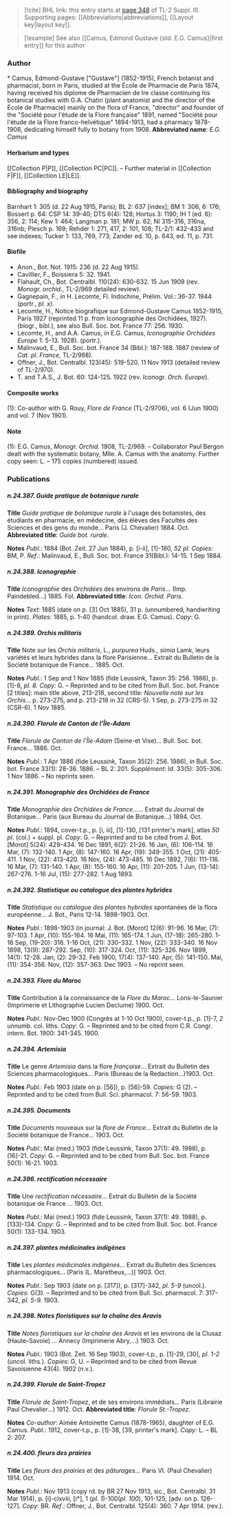 > [!cite] BHL link: this entry starts at [page 348](https://www.biodiversitylibrary.org/page/33266655) of TL-2 Suppl. III.
> Supporting pages: [[Abbreviations|abbreviations]], [[Layout key|layout key]].

> [!example] See also [[Camus, Edmond Gustave {std. E.G. Camus}|first entry]] for this author

### Author

\* Camus, Edmond-Gustave \["Gustave"\] (1852-1915), French botanist and pharmacist, born in Paris, studied at the École de Pharmacie de Paris 1874, having received his diplome de Pharmacien de Ire classe continuing his botanical studies with G.A. Chatin (plant anatomist and the director of the École de Pharmacie) mainly on the flora of France, "director" and founder of the "Société pour l'étude de la Flore française" 1891, named "Société pour l'étude de la Flore franco-helvétique" 1894-1913, had a pharmacy 1878-1908, dedicating himself fully to botany from 1908. 
**Abbreviated name**: *E.G. Camus*

#### Herbarium and types

[[Collection P|P]], [[Collection PC|PC]]. – Further material in [[Collection F|F]], [[Collection LE|LE]].

#### Bibliography and biography

Barnhart 1: 305 (d. 22 Aug 1915, Paris); BL 2: 637 \[index\]; BM 1: 306, 6: 176; Bossert p. 64: CSP 14: 39-40; DTS 6(4): 128; Hortus 3: 1190; IH 1 (ed. 6): 356, 2: 114; Kew 1: 464; Langman p. 181; MW p. 62; NI 315-316, 316na, 316nb; Plesch p. 169; Rehder 1: 271, 417, 2: 101, 108; TL-2/1: 432-433 and see indexes; Tucker 1: 133, 769, 773; Zander ed. 10, p. 643, ed. 11, p. 731.

#### Biofile

- Anon., Bot. Not. 1915: 236 (d. 22 Aug 1915).
- Cavillier, F., Boissiera 5: 32. 1941.
- Flahault, Ch., Bot. Centralbl. 110(24): 630-632. 15 Jun 1909 (rev. *Monogr. orchid.*, TL-2/969 detailed review).
- Gagnepain, F., *in* H. Lecomte, Fl. Indochine, Prélim. Vol.: 36-37. 1944 (portr., *pl. x).*
- Lecomte, H., Notice biografique sur Edmond-Gustave Camus 1852-1915, Paris 1927 (reprinted 11 p. from Iconographie des Orchidées, 1927). (biogr., bibl.), see also Bull. Soc. bot. France 77: 256. 1930.
- Lecomte, H., and A.A. Camus, *in* E.G. Camus, *Iconographie Orchidées Europe* 1: 5-13. 1928). (portr.).
- Malinvaud, E., Bull. Soc. bot. France 34 (Bibl.): 187-188. 1887 (review of *Cat. pl. France*, TL-2/968).
- Offner, J., Bot. Centralbl. 123(45): 519-520. 11 Nov 1913 (detailed review of TL-2/970).
- T. and T.A.S., J. Bot. 60: 124-125. 1922 (rev. *Iconogr. Orch. Europe*).

#### Composite works

(1): Co-author with G. Rouy, *Flore de France* (TL-2/9706), vol. 6 (Jun 1900) and vol. 7 (Nov 1901).

#### Note

(1): E.G. Camus, *Monogr. Orchid.* 1908, TL-2/969. – Collaborator Paul Bergon dealt with the systematic botany, Mlle. A. Camus with the anatomy. Further copy seen: L. – 175 copies (numbered) issued.

### Publications

##### n.24.387. Guide pratique de botanique rurale

**Title**
*Guide pratique de botanique rurale* à l'usage des botanistes, des étudiants en pharmacie, en médecine, des élèves des Facultés des Sciences et des gens du monde... Paris (J. Chevalier) 1884. Oct.
**Abbreviated title**: *Guide bot. rurale*.

**Notes**
*Publ*.: 1884 (Bot. Zeit. 27 Jun 1884), p. \[i-ii\], \[1\]-180, *52 pl. Copies*: BM, P.
*Ref*.: Malinvaud, E., Bull. Soc. bot. France 31(Bibl.): 14-15. 1 Sep 1884.

##### n.24.388. Iconographie

**Title**
*Iconographie* des *Orchidées* des environs de *Paris*... (Imp. Paindebled...) 1885. Fol.
**Abbreviated title**: *Icon. Orchid. Paris*.

**Notes**
*Text*: 1885 (date on p. \[3\] Oct 1885), 31 p. (unnumbered, handwriting in print).
*Plates*: 1885, p. 1-40 (handcol. draw. E.G. Camus).
*Copy*: G.

##### n.24.389. Orchis militaris

**Title**
Note sur les *Orchis militaris*, L., *purpurea* Huds., *simia* Lamk, leurs variétés et leurs hybrides dans la flore Parisienne... Extrait du Bulletin de la Société botanique de France... 1885. Oct.

**Notes**
*Publ*.: 1 Sep and 1 Nov 1885 (fide Leussink, Taxon 35: 256. 1986), p. \[1\]-8, *pl. 8.* *Copy*: G.  – Reprinted and to be cited from Bull. Soc. bot. France \[2 titles\]: main title above, 213-218, second title: *Nouvelle note sur les Orchis*... p. 273-275, and p. 213-218 in 32 (CRS-5). 1 Sep, p. 273-275 in 32 (CSR-6). 1 Nov 1885.

##### n.24.390. Florule de Canton de l'Île-Adam

**Title**
*Florule de Canton de l'Île-Adam* (Seine-et Vise)... Bull. Soc. bot. France... 1886. Oct.

**Notes**
*Publ*.: 1 Apr 1886 (fide Leussink, Taxon 35(2): 256. 1986), *in* Bull. Soc. bot. France 33(1): 28-36. 1886. – BL 2: 201.
*Supplément*: Id. 33(5): 305-306. 1 Nov 1886. – No reprints seen.

##### n.24.391. Monographie des Orchidées de France

**Title**
*Monographie des Orchidées de France*...... Extrait du Journal de Botanique... Paris (aux Bureau du Journal de Botanique...) 1894. Oct.

**Notes**
*Publ*.: 1894, cover-t.p., p. \[i, iii\], \[1\]-130, \[131 printer's mark\], atlas *50 pl*. (col.) + suppl. pl.
*Copy*: G. – Reprinted and to be cited from J. Bot. \[Morot\] 5(24): 429-434. 16 Dec 1891, 6(2): 21-26. 16 Jan, (6): 106-114. 16 Mar, (7): 132-140. 1 Apr, (8): 147-160. 16 Apr, (19): 349-355. 1 Oct, (21): 405-411. 1 Nov, (22): 413-420. 16 Nov, (24): 473-485. 16 Dec 1892, 7(6): 111-116. 16 Mar, (7): 131-140. 1 Apr, (8): 155-160. 16 Apr, (11): 201-205. 1 Jun, (13-14): 267-276. 1-16 Jul, (15): 277-282. 1 Aug 1893.

##### n.24.392. Statistique ou catalogue des plantes hybrides

**Title**
*Statistique ou catalogue des plantes hybrides* spontanées de la flora européenne... J. Bot., Paris 12-14. 1898-1903. Oct.

**Notes**
*Publ*.: 1898-1903 (in journal: J. Bot. \[Morot\] 12(6): 91-96. 16 Mar, (7): 97-103. 1 Apr, (10): 155-164. 16 Mai, (11): 165-174. 1 Jun, (17-18): 265-280. 1-16 Sep, (19-20): 316. 1-16 Oct, (21): 330-332. 1 Nov, (22): 333-340. 16 Nov 1898, 13(9): 287-292. Sep, (10): 317-324. Oct, (11): 325-326. Nov 1899, 14(1): 12-28. Jan, (2): 29-32. Feb 1900, 17(4): 137-140. Apr, (5): 141-150. Mai, (11): 354-356. Nov, (12): 357-363. Dec 1903. – No reprint seen.

##### n.24.393. Flore du Maroc

**Title**
Contribution à la connaissance de la *Flore du Maroc*... Lons-le-Saunier (Imprimerie et Lithographie Lucien Declume) 1900. Oct.

**Notes**
*Publ*.: Nov-Dec 1900 (Congrès at 1-10 Oct 1900), cover-t.p., p. \[1\]-7, *2* unnumb. col. liths.
*Copy*: G. – Reprinted and to be cited from C.R. Congr. intern. Bot. 1900: 341-345. 1900.

##### n.24.394. Artemisia

**Title**
Le genre *Artemisia* dans la flore *française*... Extrait du Bulletin des Sciences pharmacologiques... Paris (Bureau de la Redaction...)1903. Oct.

**Notes**
*Publ*.: Feb 1903 (date on p. \[56\]), p. \[56\]-59. *Copies*: G (2). – Reprinted and to be cited from Bull. Sci. pharmacol. 7: 56-59. 1903.

##### n.24.395. Documents

**Title**
*Documents* nouveaux sur la *flore de France*... Extrait du Bulletin de la Société botanique de France... 1903. Oct.

**Notes**
*Publ*.: Mai (med.) 1903 (fide Leussink, Taxon 37(1): 49. 1988), p. \[16\]-21. *Copy*: G. – Reprinted and to be cited from Bull. Soc. bot. France 50(1): 16-21. 1903.

##### n.24.396. rectification nécessaire

**Title**
Une *rectification nécessaire*... Extrait du Bulletin de la Société botanique de France ... 1903. Oct.

**Notes**
*Publ*.: Mai (med.) 1903 (fide Leussink, Taxon 37(1): 49. 1988), p. \[133\]-134. *Copy*: G. – Reprinted and to be cited from Bull. Soc. bot. France 50(1): 133-134. 1903.

##### n.24.397. plantes médicinales indigènes

**Title**
Les *plantes médicinales indigènes*... Extrait du Bulletin des Sciences pharmacologiques... \[Paris (L. Maretheux,...)\] 1903. Oct.

**Notes**
*Publ*.: Sep 1903 (date on p. \[317\]), p. \[317\]-342, *pl. 5-9* (uncol.). *Copies*: G(3). – Reprinted and to be cited from Bull. Sci. pharmacol. 7: 317-342, *pl. 5-9.* 1903.

##### n.24.398. Notes floristiques sur la chaîne des Aravis

**Title**
*Notes floristiques sur la chaîne des Aravis* et les environs de la Clusaz (Haute-Savoie) ... Annecy (Imprimerie Abry,...) 1903. Oct.

**Notes**
*Publ*.: 1903 (Bot. Zeit. 16 Sep 1903), cover-t.p., p. \[1\]-29, \[30\], *pl. 1-2* (uncol. liths.). *Copies*: G, U. – Reprinted and to be cited from Revue Savoisienne 43(4). 1902 (n.v.).

##### n.24.399. Florule de Saint-Tropez

**Title**
*Florule de Saint-Tropez*, et de ses environs immédiats... Paris (Librairie Paul Chevalier...) 1912. Oct.
**Abbreviated title**: *Florule St.-Tropez*.

**Notes**
*Co-author*: Aimée Antoinette Camus (1878-1965), daughter of E.G. Camus.
*Publ*.: 1912, cover-t.p., p. \[1\]-38, \[39, printer's mark\]. *Copy*: L. – BL 2: 207.

##### n.24.400. fleurs des prairies

**Title**
Les *fleurs des prairies* et des *pâturages*... Paris VI. (Paul Chevalier) 1914. Oct.

**Notes**
*Publ*.: Nov 1913 (copy rd. by BR 27 Nov 1913, sic., Bot. Centralbl. 31 Mar 1914), p. \[i\]-clxviii, \[i\*\], 1 (*pl. 1*)-100(*pl. 100*), 101-125, \[adv. on p. 126-127\]. *Copy*: BR.
*Ref*.: Offner, J., Bot. Centralbl. 125(4): 360. 7 Apr 1914. (rev.).

